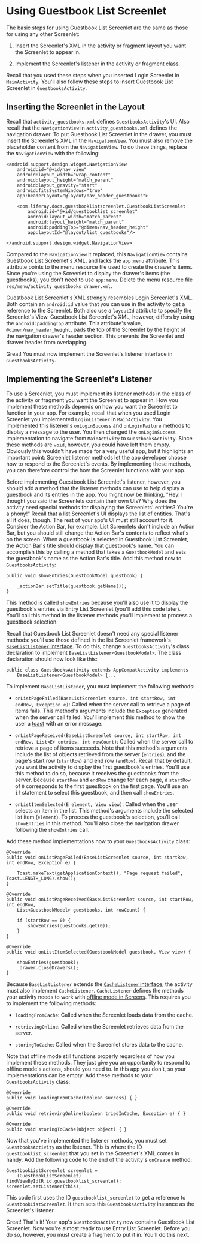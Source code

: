 # Using Guestbook List Screenlet

The basic steps for using Guestbook List Screenlet are the same as those for 
using any other Screenlet: 

1. Insert the Screenlet's XML in the activity or fragment layout you want the 
   Screenlet to appear in. 

2. Implement the Screenlet's listener in the activity or fragment class. 

Recall that you used these steps when you inserted Login Screenlet in 
`MainActivity`. You'll also follow these steps to insert Guestbook List 
Screenlet in `GuestbooksActivity`. 

## Inserting the Screenlet in the Layout

Recall that `activity_guestbooks.xml` defines `GuestbooksActivity`'s UI. Also 
recall that the `NavigationView` in `activity_guestbooks.xml` defines the 
navigation drawer. To put Guestbook List Screenlet in the drawer, you must 
insert the Screenlet's XML in the `NavigationView`. You must also remove the 
placeholder content from the `NavigationView`. To do these things, replace the 
`NavigationView` with the following: 

    <android.support.design.widget.NavigationView
        android:id="@+id/nav_view"
        android:layout_width="wrap_content"
        android:layout_height="match_parent"
        android:layout_gravity="start"
        android:fitsSystemWindows="true"
        app:headerLayout="@layout/nav_header_guestbooks">

        <com.liferay.docs.guestbooklistscreenlet.GuestbookListScreenlet
            android:id="@+id/guestbooklist_screenlet"
            android:layout_width="match_parent"
            android:layout_height="match_parent"
            android:paddingTop="@dimen/nav_header_height"
            app:layoutId="@layout/list_guestbooks"/>

    </android.support.design.widget.NavigationView>

Compared to the `NavigationView` it replaced, this `NavigationView` contains 
Guestbook List Screenlet's XML, and lacks the `app:menu` attribute. This 
attribute points to the menu resource file used to create the drawer's items. 
Since you're using the Screenlet to display the drawer's items (the guestbooks), 
you don't need to use `app:menu`. Delete the menu resource file 
`res/menu/activity_guestbooks_drawer.xml`. 

Guestbook List Screenlet's XML strongly resembles Login Screenlet's XML. Both 
contain an `android:id` value that you can use in the activity to get a 
reference to the Screenlet. Both also use a `layoutId` attribute to specify the 
Screenlet's View. Guestbook List Screenlet's XML, however, differs by using the 
`android:paddingTop` attribute. This attribute's value, 
`@dimen/nav_header_height`, pads the top of the Screenlet by the height of the 
navigation drawer's header section. This prevents the Screenlet and drawer 
header from overlapping. 

Great! You must now implement the Screenlet's listener interface in 
`GuestbooksActivity`. 

## Implementing the Screenlet's Listener

To use a Screenlet, you must implement its listener methods in the class of the 
activity or fragment you want the Screenlet to appear in. How you implement 
these methods depends on how you want the Screenlet to function in your app. For 
example, recall that when you used Login Screenlet you implemented 
`LoginListener` in `MainActivity`. You implemented this listener's 
`onLoginSuccess` and `onLoginFailure` methods to display a message to the user. 
You then changed the `onLoginSuccess` implementation to navigate from 
`MainActivity` to `GuestbooksActivity`. Since these methods are `void`, however, 
you could have left them empty. Obviously this wouldn't have made for a very 
useful app, but it highlights an important point: Screenlet listener methods let 
the app developer choose how to respond to the Screenlet's events. By 
implementing these methods, you can therefore control the how the Screenlet 
functions with your app. 

Before implementing Guestbook List Screenlet's listener, however, you should add 
a method that the listener methods can use to help display a guestbook and its 
entries in the app. You might now be thinking, "Hey! I thought you said the 
Screenlets contain their own UIs? Why does the activity need special methods for 
displaying the Screenlets' entities? You're a phony!" Recall that a list 
Screenlet's UI displays the list of entities. That's all it does, though. The 
rest of your app's UI must still account for it. Consider the Action Bar, for 
example. List Screenlets don't include an Action Bar, but you should still 
change the Action Bar's contents to reflect what's on the screen. When a 
guestbook is selected in Guestbook List Screenlet, the Action Bar's title should 
display that guestbook's name. You can accomplish this by calling a method that 
takes a `GuestbookModel` and sets the guestbook's name as the Action Bar's 
title. Add this method now to `GuestbooksActivity`: 

    public void showEntries(GuestbookModel guestbook) {

        _actionBar.setTitle(guestbook.getName());
    }

This method is called `showEntries` because you'll also use it to display the 
guestbook's entries via Entry List Screenlet (you'll add this code later). 
You'll call this method in the listener methods you'll implement to process a 
guestbook selection. 

Recall that Guestbook List Screenlet doesn't need any special listener methods: 
you'll use those defined in the list Screenlet framework's 
[`BaseListListener` interface](https://github.com/liferay/liferay-screens/blob/1.4.1/android/library/src/main/java/com/liferay/mobile/screens/base/list/BaseListListener.java). 
To do this, change `GuestbooksActivity`'s class declaration to implement 
`BaseListListener<GuestbookModel>`. The class declaration should now look like 
this: 

    public class GuestbooksActivity extends AppCompatActivity implements 
        BaseListListener<GuestbookModel> {...

To implement `BaseListListener`, you must implement the following methods:

- `onListPageFailed(BaseListScreenlet source, int startRow, int endRow, Exception e)`:
  Called when the server call to retrieve a page of items fails. This method's 
  arguments include the `Exception` generated when the server call failed. 
  You'll implement this method to show the user a 
  [toast](https://developer.android.com/guide/topics/ui/notifiers/toasts.html) 
  with an error message. 

- `onListPageReceived(BaseListScreenlet source, int startRow, int endRow, List<E> entries, int rowCount)`:
  Called when the server call to retrieve a page of items succeeds. Note that 
  this method's arguments include the list of objects retrieved from the server 
  (`entries`), and the page's start row (`startRow`) and end row (`endRow`). 
  Recall that by default, you want the activity to display the first guestbook's 
  entries. You'll use this method to do so, because it receives the guestbooks 
  from the server. Because `startRow` and `endRow` change for each page, a 
  `startRow` of `0` corresponds to the first guestbook on the first page. You'll 
  use an `if` statement to select this guestbook, and then call `showEntries`. 

- `onListItemSelected(E element, View view)`: Called when the user selects an 
  item in the list. This method's arguments include the selected list item 
  (`element`). To process the guestbook's selection, you'll call `showEntries` 
  in this method. You'll also close the navigation drawer following the 
  `showEntries` call. 

Add these method implementations now to your `GuestbooksActivity` class: 

    @Override
    public void onListPageFailed(BaseListScreenlet source, int startRow, int endRow, Exception e) {

        Toast.makeText(getApplicationContext(), "Page request failed", Toast.LENGTH_LONG).show();
    }

    @Override
    public void onListPageReceived(BaseListScreenlet source, int startRow, int endRow, 
        List<GuestbookModel> guestbooks, int rowCount) {
        
        if (startRow == 0) {
            showEntries(guestbooks.get(0));
        }
    }

    @Override
    public void onListItemSelected(GuestbookModel guestbook, View view) {

        showEntries(guestbook);
        _drawer.closeDrawers();
    }

Because `BaseListListener` extends the 
[`CacheListener` interface](https://github.com/liferay/liferay-screens/blob/1.4.1/android/library/src/main/java/com/liferay/mobile/screens/cache/CacheListener.java), 
the activity must also implement `CacheListener`. `CacheListener` defines the 
methods your activity needs to work with 
[offline mode in Screens](/develop/tutorials/-/knowledge_base/6-2/architecture-of-offline-mode-in-liferay-screens). 
This requires you to implement the following methods: 

- `loadingFromCache`: Called when the Screenlet loads data from the cache. 

- `retrievingOnline`: Called when the Screenlet retrieves data from the server. 

- `storingToCache`: Called when the Screenlet stores data to the cache. 

Note that offline mode still functions properly regardless of how you implement 
these methods. They just give you an opportunity to respond to offline mode's 
actions, should you need to. In this app you don't, so your implementations can 
be empty. Add these methods to your `GuestbooksActivity` class: 

    @Override
    public void loadingFromCache(boolean success) { }

    @Override
    public void retrievingOnline(boolean triedInCache, Exception e) { }

    @Override
    public void storingToCache(Object object) { }

Now that you've implemented the listener methods, you must set 
`GuestbooksActivity` as the listener. This is where the ID 
`guestbooklist_screenlet` that you set in the Screenlet's XML comes in handy. 
Add the following code to the end of the activity's `onCreate` method: 

    GuestbookListScreenlet screenlet = 
        (GuestbookListScreenlet) findViewById(R.id.guestbooklist_screenlet);
    screenlet.setListener(this);

This code first uses the ID `guestbooklist_screenlet` to get a reference to 
`GuestbookListScreenlet`. It then sets this `GuestbooksActivity` instance as the 
Screenlet's listener. 

Great! That's it! Your app's `GuestbooksActivity` now contains Guestbook List 
Screenlet. Now you're almost ready to use Entry List Screenlet. Before you do 
so, however, you must create a fragment to put it in. You'll do this next. 
